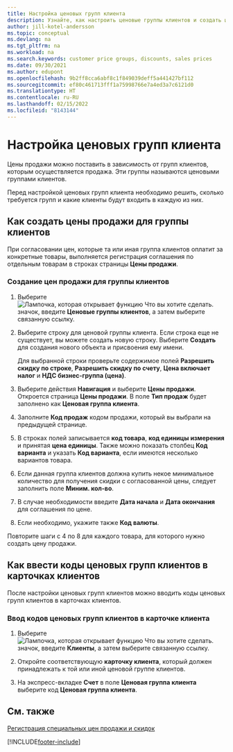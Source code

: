 ```yaml
---
title: Настройка ценовых групп клиента
description: Узнайте, как настроить ценовые группы клиентов и создать цены продажи для этих групп.
author: jill-kotel-andersson
ms.topic: conceptual
ms.devlang: na
ms.tgt_pltfrm: na
ms.workload: na
ms.search.keywords: customer price groups, discounts, sales prices
ms.date: 09/30/2021
ms.author: edupont
ms.openlocfilehash: 9b2ff8cca6abf8c1f849039deff5a441427bf112
ms.sourcegitcommit: ef80c461713fff1a75998766e7a4ed3a7c6121d0
ms.translationtype: HT
ms.contentlocale: ru-RU
ms.lasthandoff: 02/15/2022
ms.locfileid: "8143144"
---
```

# <a name="set-up-customer-price-groups"></a>Настройка ценовых групп клиента
  
Цены продажи можно поставить в зависимость от групп клиентов, которым осуществляется продажа. Эти группы называются ценовыми группами клиентов.

Перед настройкой ценовых групп клиента необходимо решить, сколько требуется групп и какие клиенты будут входить в каждую из них.  

## <a name="how-to-create-sales-prices-for-a-group-of-customers"></a>Как создать цены продажи для группы клиентов  

При согласовании цен, которые та или иная группа клиентов оплатит за конкретные товары, выполняется регистрация соглашения по отдельным товарам в строках страницы **Цены продажи**.

### <a name="to-create-sales-prices-for-a-group-of-customers"></a>Создание цен продажи для группы клиентов

1. Выберите ![Лампочка, которая открывает функцию Что вы хотите сделать.](media/ui-search/search_small.png "Что вы хотите сделать") значок, введите **Ценовые группы клиентов**, а затем выберите связанную ссылку.  

2. Выберите строку для ценовой группы клиента. Если строка еще не существует, вы можете создать новую строку. Выберите **Создать** для создания нового объекта и присвоения ему имени.  
    
    Для выбранной строки проверьте содержимое полей **Разрешить скидку по строке**, **Разрешить скидку по счету**, **Цена включает налог** и **НДС бизнес-группа (цена)**. 
  
3. Выберите действия **Навигация** и выберите **Цены продажи**. Откроется страница **Цены продажи**. В поле **Тип продаж** будет заполнено как **Ценовая группа клиента**.  
  
4. Заполните **Код продаж** кодом продажи, который вы выбрали на предыдущей странице.  
  
5. В строках полей записывается **код товара**, **код единицы измерения** и принятая **цена единицы**. Также можно показать столбец **Код варианта** и указать **Код варианта**, если имеются несколько вариантов товара.  
  
6. Если данная группа клиентов должна купить некое минимальное количество для получения скидки с согласованной цены, следует заполнить поле **Миним. кол-во**.  

7. В случае необходимости введите **Дата начала** и **Дата окончания** для соглашения по цене.  
  
8. Если необходимо, укажите также **Код валюты**.

Повторите шаги с 4 по 8 для каждого товара, для которого нужно создать цену продажи.

## <a name="how-to-enter-customer-price-group-codes-on-customer-cards"></a>Как ввести коды ценовых групп клиентов в карточках клиентов  

После настройки ценовых групп клиентов можно вводить коды ценовых групп клиентов в карточках клиентов.

### <a name="to-enter-customer-price-group-codes-on-a-customer-card"></a>Ввод кодов ценовых групп клиентов в карточке клиента  

1. Выберите ![Лампочка, которая открывает функцию Что вы хотите сделать.](media/ui-search/search_small.png "Что вы хотите сделать") значок, введите **Клиенты**, а затем выберите связанную ссылку.  

2. Откройте соответствующую **карточку клиента**, который должен принадлежать к той или иной ценовой группе клиентов.  

3. На экспресс-вкладке **Счет** в поле **Ценовая группа клиента** выберите код **Ценовая группа клиента**.  


## <a name="see-also"></a>См. также

[Регистрация специальных цен продажи и скидок](sales-how-record-sales-price-discount-payment-agreements.md)  

[!INCLUDE[footer-include](includes/footer-banner.md)]
